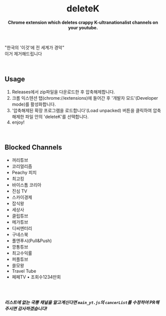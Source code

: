 <div align="center">

<h1>deleteK</h1>

**Chrome extension which deletes crappy K-ultranationalist channels on your youtube.**

</div>
<br>

"한국의 '이것'에 전 세계가 경악"<br>
이거 제거해드립니다

<br>

## Usage
1. Releases에서 zip파일을 다운로드한 후 압축해제합니다.
2. 크롬 익스텐션 탭(chrome://extensions)에 들어간 후 '개발자 모드'(Developer mode)를 활성화합니다.
3. '압축해제된 확장 프로그램을 로드합니다'(Load unpacked) 버튼을 클릭하여 압축해제한 파일 안의 'deleteK'를 선택합니다.
4. enjoy!

<br>

## Blocked Channels
- 꺼리튜브
- 코리얼리즘
- Peachy 피치
- 최고킹
- 바이스톰 코리아
- 진심 TV
- 스카이경제
- 잡식왕
- 세상사
- 클립튜브
- 메가튜브
- 디씨멘터리
- 구네스북
- 풀앤푸시(Pull&Push)
- 깡통튜브
- 최고수익률
- 퍼플튜브
- 쓸모왕
- Travel Tube
- 페페TV • 조회수1234만회

<br>
<br>

_**리스트에 없는 국뽕 채널을 알고계신다면 `main_yt.js`의 `cancerList`를 수정하여 PR해주시면 감사하겠습니다!**_

